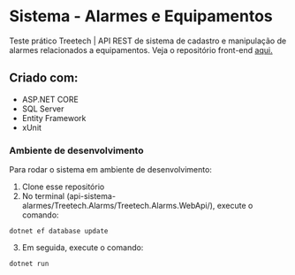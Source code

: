 # Sistema - Alarmes e Equipamentos

Teste prático Treetech | API REST de sistema de cadastro e manipulação de alarmes relacionados a equipamentos. Veja o repositório front-end [aqui.](https://github.com/lukkanog/api-sistema-alarmes/)

## Criado com:
- ASP.NET CORE
- SQL Server
- Entity Framework
- xUnit

### Ambiente de desenvolvimento
Para rodar o sistema em ambiente de desenvolvimento:
1. Clone esse repositório
2. No terminal (api-sistema-alarmes/Treetech.Alarms/Treetech.Alarms.WebApi/), execute o comando:
```
dotnet ef database update
```
3. Em seguida, execute o comando:
```
dotnet run
```
